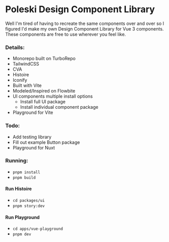 # Poleski Design Component Library

Well I'm tired of having to recreate the same components over and over so I figured I'd make my own Design Component Library for Vue 3 components. These components are free to use wherever you feel like.

### Details:
- Monorepo built on TurboRepo
- TailwindCSS
- CVA
- Histoire
- Iconify
- Built with Vite
- Modeled/Inspired on Flowbite
- UI components multiple install options
	- Install full UI package
	- Install individual component package
- Playground for Vite

### Todo:
- Add testing library
- Fill out example Button package
- Playground for Nuxt

### Running:
- `pnpm install`
- `pnpm build`

#### Run Histoire
- `cd packages/ui`
- `pnpm story:dev`

#### Run Playground
- `cd apps/vue-playground`
- `pnpm dev`
